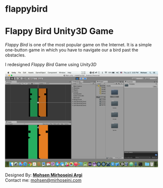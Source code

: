 # flappybird

<h1>Flappy Bird Unity3D Game</h1>

*Flappy Bird* is one of the most popular game on the Internet. It is a simple one-button game in which you have to navigate our a bird past the obstacles.

I redesigned *Flappy Bird* Game using *Unity3D*

![alt tag](https://raw.githubusercontent.com/mmirhoseini/makethemfall/master/SCREENSHOT.png)

Designed By: <a href="http://www.mirhoseini.com" target="_blank"><b>Mohsen Mirhoseini Argi</b></a><br />
Contact me: mohsen@mirhoseini.com
